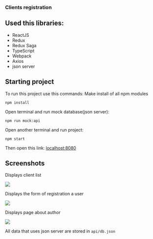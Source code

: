 ### Clients registration

## Used this libraries:

- ReactJS
- Redux 
- Redux Saga
- TypeScript
- Webpack
- Axios
- json server

## Starting project

To run this project use this commands:
Make install of all npm modules
```
npm install
```

Open terminal and run mock database(json server):

```
npm run mock:api
```
Open another terminal and run project:

```
npm start
```
Then open this link: 
<a  href="localhost:8080">localhost:8080</a>

## Screenshots

Displays client list

<img src="https://github.com/vadim9999/clients-registration/blob/master/screenshots/sorted_by_growth_date.png">

Displays the form of registration a user

<img src="https://github.com/vadim9999/clients-registration/blob/master/screenshots/sorted_by_growth_date.png">

Displays page about author

<img src="https://github.com/vadim9999/clients-registration/blob/master/screenshots/sorted_by_growth_date.png">

All data that uses json server are stored in `api/db.json`


